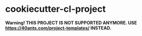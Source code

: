 # cookiecutter-cl-project

**Warning! THIS PROJECT IS NOT SUPPORTED ANYMORE. USE https://40ants.com/project-templates/ INSTEAD.**
